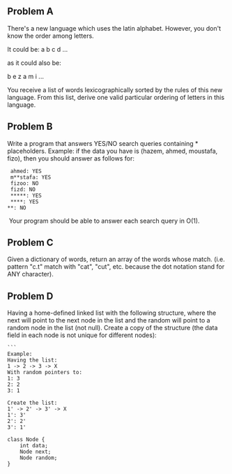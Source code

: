 Problem A
--------
There's a new language which uses the latin alphabet. However, you don't know the order among letters. 

It could be: 
a b c d ... 

as it could also be: 

b e z a m i ... 

You receive a list of words lexicographically sorted by the rules of this new language. From this list, derive one valid particular ordering of letters in this language.


Problem B
---------
Write a program that answers YES/NO search queries containing * placeholders. Example: if the data you have is (hazem, ahmed, moustafa, fizo), then you should answer as follows for: 
```
 ahmed: YES 
 m**stafa: YES 
 fizoo: NO 
 fizd: NO 
 *****: YES 
 ****: YES  
**: NO 
```
 Your program should be able to answer each search query in O(1).


Problem C
----------
Given a dictionary of words, return an array of the words whose match. (i.e. pattern "c.t" match with "cat", "cut", etc. because the dot notation stand for ANY character). 


Problem D
---------
Having a home-defined linked list with the following structure, where the next will point to the next node in the list and the random will point to a random node in the list (not null). 
Create a copy of the structure (the data field in each node is not unique for different nodes): 

	```
	Example: 
	Having the list: 
	1 -> 2 -> 3 -> X 
	With random pointers to: 
	1: 3 
	2: 2 
	3: 1 

	Create the list: 
	1' -> 2' -> 3' -> X 
	1': 3' 
	2': 2' 
	3': 1' 

	class Node { 
		int data; 
		Node next; 
		Node random; 
	}
```
